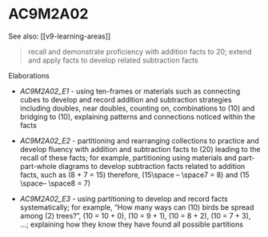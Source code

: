 
# AC9M2A02 

See also: [[v9-learning-areas]]

> recall and demonstrate proficiency with addition facts to 20; extend and apply facts to develop related subtraction facts

Elaborations


- _AC9M2A02_E1_ - using ten-frames or materials such as connecting cubes to develop and record addition and subtraction strategies including doubles, near doubles, counting on, combinations to \(10\) and bridging to \(10\), explaining patterns and connections noticed within the facts

- _AC9M2A02_E2_ - partitioning and rearranging collections to practice and develop fluency with addition and subtraction facts to \(20\) leading to the recall of these facts; for example, partitioning using materials and part-part-whole diagrams to develop subtraction facts related to addition facts, such as \(8 + 7 = 15\) therefore, \(15\space – \space7 = 8\) and \(15 \space– \space8 = 7\)

- _AC9M2A02_E3_ - using partitioning to develop and record facts systematically; for example, “How many ways can \(10\) birds be spread among \(2\) trees?”, \(10 = 10 + 0\), \(10 = 9 + 1\), \(10 = 8 + 2\), \(10 = 7 + 3\), …; explaining how they know they have found all possible partitions
